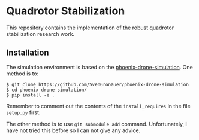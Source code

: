 # Quadrotor Stabilization
This repository contains the implementation of the robust quadrotor stabilization research work.

## Installation
The simulation environment is based on the [phoenix-drone-simulation](https://github.com/SvenGronauer/phoenix-drone-simulation.git). 
One method is to:
```
$ git clone https://github.com/SvenGronauer/phoenix-drone-simulation
$ cd phoenix-drone-simulation/
$ pip install -e .
```
Remember to comment out the contents of the `install_requires` in the file `setup.py` first. 

The other method is to use `git submodule add` command. Unfortunately, I have not tried this before so I can not give any advice.